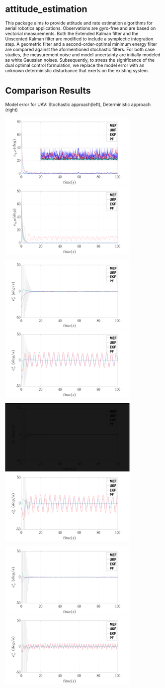 # attitude_estimation

This package aims to provide attitude and rate estimation algorithms for aerial robotics applications. 
Observations are gyro-free and are based on vectorial measurements.
Both the Extended Kalman filter and the Unscented Kalman filter are modified to include a symplectic integration step.
A geometric filter and a second-order-optimal minimum energy filter are compared against the aformentioned stochastic filters.
For both case studies, the measurement noise and model uncertainty are initially modeled as
white Gaussian noises. Subsequently, to stress the significance of the dual optimal control formulation, we replace the model error with
an unknown deterministic disturbance that exerts on the existing system.

# Comparison Results
Model error for UAV: Stochastic approach(left), Deterministic approach (right)

<p float="left">
  <img src="figures_png/orientation.png" width="400" height="220"/>
  <img src="figures_png/orientationmodel.png" width="400" height="220"/> 
</p>

<p float="left">
  <img src="figures_png/WX.png" width="400" height="220"/>
  <img src="figures_png/WXmodel.png" width="400" height="220"/> 
</p>

<p float="left">
  <img src="figures_png/WY.png" width="400" height="220" style="filter: brightness(0.1);"/>
  <img src="figures_png/WYmodel.png" width="400" height="220"/> 
</p>

<p float="left">
  <img src="figures_png/WZ.png" width="400" height="220"/>
  <img src="figures_png/WZmodel.png" width="400" height="220"/> 
</p>


